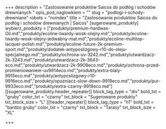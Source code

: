 +++
description = "Zastosowanie produktów Saicos do podłóg i schodów drewnianych "
opis_pod_naglowkiem = ""
slug = "podlogi-i-schody-drewniane"
robots = "noindex"
title = "Zastosowanie produktów Saicos do podłóg i schodów drewnianych | Saicos"
[sugerowane_produkty]
wybierz_produkty = ["produkty/premium-hardwax-Oil.md","produkty/ecoline-twardy-wosk-olejny.md","produkty/ecoline-twardy-wosk-olejny-jedwabny-mat.md","produkty/ecoline-multitop-lacquer-polish.md","produkty/ecoline-future-2k-premium-sport.md","produkty/dodatek-antyposlizgowy-r10-do-oleju-specjalnego.md","produkty/ochrona-uv-3242.md","produkty/utwardzacz-2k-3243.md","produkty/utwardzacz-2k-3643-eco.md","produkty/utwardzacz-2k-9908eco.md","produkty/ochrona-przed-promieniowaniem-uv9914eco.md","produkty/extra-bialy-9915eco.md","produkty/antyposlizgowy-r10-9916eco.md","produkty/opozniacz-slow-down-9919eco.md","produkty/pur-9933eco.md","produkty/extra-czarny-9918eco.md"]
[[sugerowane_produkty.header_repeater]]
block_tag_type = "div"
bold_txt = "gruby"
color_txt = "czarny"
txt_block = "Sugerowane produkty"
txt_block_size = "L"
[[header_repeater]]
block_tag_type = "h1"
bold_txt = "bardzo gruby"
color_txt = "czarny"
txt_block = "Tarasy"
txt_block_size = "XL"

+++
